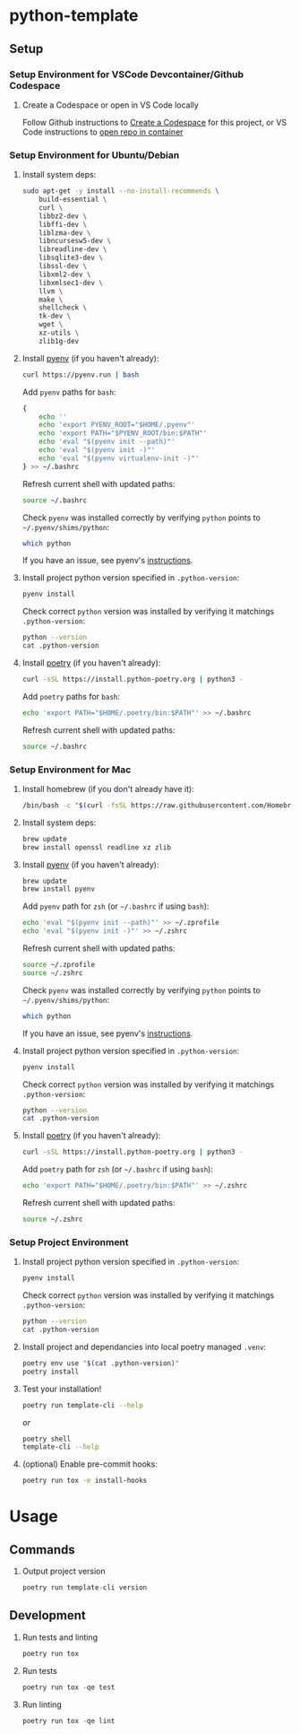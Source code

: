 # python-template

## Setup

### Setup Environment for VSCode Devcontainer/Github Codespace

1. Create a Codespace or open in VS Code locally

    Follow Github instructions to [Create a Codespace](https://docs.github.com/en/codespaces/developing-in-codespaces/creating-a-codespace) for this project, or VS Code instructions to [open repo in container](https://code.visualstudio.com/docs/remote/containers-tutorial)


### Setup Environment for Ubuntu/Debian

1. Install system deps:

    ```sh
    sudo apt-get -y install --no-install-recommends \
        build-essential \
        curl \
        libbz2-dev \
        libffi-dev \
        liblzma-dev \
        libncursesw5-dev \
        libreadline-dev \
        libsqlite3-dev \
        libssl-dev \
        libxml2-dev \
        libxmlsec1-dev \
        llvm \
        make \
        shellcheck \
        tk-dev \
        wget \
        xz-utils \
        zlib1g-dev
    ```

1. Install [pyenv](https://github.com/pyenv/pyenv) (if you haven't already):

    ```sh
    curl https://pyenv.run | bash
    ```

    Add `pyenv` paths for `bash`:

    ```sh
    {
        echo ''
        echo 'export PYENV_ROOT="$HOME/.pyenv"'
        echo 'export PATH="$PYENV_ROOT/bin:$PATH"'
        echo 'eval "$(pyenv init --path)"'
        echo 'eval "$(pyenv init -)"'
        echo 'eval "$(pyenv virtualenv-init -)"'
    } >> ~/.bashrc
    ```

    Refresh current shell with updated paths:

    ```sh
    source ~/.bashrc
    ```

    Check `pyenv` was installed correctly by verifying `python` points to `~/.pyenv/shims/python`:

    ```sh
    which python
    ```

    If you have an issue, see pyenv's [instructions](https://github.com/pyenv/pyenv#basic-github-checkout).

1. Install project python version specified in `.python-version`:

    ```sh
    pyenv install
    ```

    Check correct `python`  version was installed by verifying it matchings `.python-version`:

    ```sh
    python --version
    cat .python-version
    ```

1. Install [poetry](https://github.com/python-poetry/poetry) (if you haven't already):

    ```sh
    curl -sSL https://install.python-poetry.org | python3 -
    ```

    Add `poetry` paths for `bash`:

    ```sh
    echo 'export PATH="$HOME/.poetry/bin:$PATH"' >> ~/.bashrc
    ```

    Refresh current shell with updated paths:

    ```sh
    source ~/.bashrc
    ```

### Setup Environment for Mac

1. Install homebrew (if you don't already have it):

    ```sh
    /bin/bash -c "$(curl -fsSL https://raw.githubusercontent.com/Homebrew/install/HEAD/install.sh)"
    ```

1. Install system deps:

    ```sh
    brew update
    brew install openssl readline xz zlib
    ```

1. Install [pyenv](https://github.com/pyenv/pyenv) (if you haven't already):

    ```sh
    brew update
    brew install pyenv
    ```

    Add `pyenv` path for `zsh` (or `~/.bashrc` if using `bash`):

    ```sh
    echo 'eval "$(pyenv init --path)"' >> ~/.zprofile
    echo 'eval "$(pyenv init -)"' >> ~/.zshrc
    ```

    Refresh current shell with updated paths:

    ```sh
    source ~/.zprofile
    source ~/.zshrc
    ```

    Check `pyenv` was installed correctly by verifying `python` points to `~/.pyenv/shims/python`:

    ```sh
    which python
    ```

    If you have an issue, see pyenv's [instructions](https://github.com/pyenv/pyenv#basic-github-checkout).

1. Install project python version specified in `.python-version`:

    ```sh
    pyenv install
    ```

    Check correct `python`  version was installed by verifying it matchings `.python-version`:

    ```sh
    python --version
    cat .python-version
    ```

1. Install [poetry](https://github.com/python-poetry/poetry) (if you haven't already):

    ```sh
    curl -sSL https://install.python-poetry.org | python3 -
    ```

    Add `poetry` path for `zsh` (or `~/.bashrc` if using `bash`):

    ```sh
    echo 'export PATH="$HOME/.poetry/bin:$PATH"' >> ~/.zshrc
    ```

    Refresh current shell with updated paths:

    ```sh
    source ~/.zshrc
    ```

### Setup Project Environment

1. Install project python version specified in `.python-version`:

    ```sh
    pyenv install
    ```

    Check correct `python`  version was installed by verifying it matchings `.python-version`:

    ```sh
    python --version
    cat .python-version
    ```

1. Install project and dependancies into local poetry managed `.venv`:

    ```sh
    poetry env use "$(cat .python-version)"
    poetry install
    ```

1. Test your installation!

    ```sh
    poetry run template-cli --help
    ```

    *or*

    ```sh
    poetry shell
    template-cli --help
    ```


1. (optional) Enable pre-commit hooks:

    ```sh
    poetry run tox -e install-hooks
    ```

# Usage

## Commands

1. Output project version

    ```python
    poetry run template-cli version
    ```

## Development

1. Run tests and linting

    ```python
    poetry run tox
    ```

1. Run tests

    ```python
    poetry run tox -qe test
    ```

1. Run linting

    ```python
    poetry run tox -qe lint
    ```

